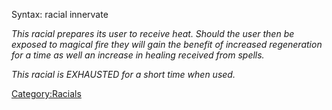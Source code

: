 Syntax: racial innervate

*This racial prepares its user to receive heat. Should the user then be
exposed to magical fire they will gain the benefit of increased
regeneration for a time as well an increase in healing received from
spells.*

*This racial is EXHAUSTED for a short time when used.*

[Category:Racials](Category:Racials "wikilink")
